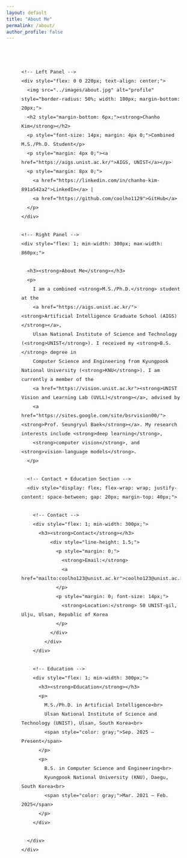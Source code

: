 ```yaml
---
layout: default
title: "About Me"
permalink: /about/
author_profile: false
---
```


<!-- Outer Wrapper to center the entire layout -->
<div style="max-width: 1080px; margin: 0 auto; padding: 40px; line-height: 1.6; font-size: 15px; font-family: sans-serif;">

  <!-- Main Flex Layout -->
  <div style="display: flex; flex-wrap: wrap; gap: 40px; align-items: flex-start;">

    <!-- Left Panel -->
    <div style="flex: 0 0 220px; text-align: center;">
      <img src="../images/about.jpg" alt="profile" style="border-radius: 50%; width: 180px; margin-bottom: 20px;">
      <h2 style="margin-bottom: 6px;"><strong>Chanho Kim</strong></h2>
      <p style="font-size: 14px; margin: 4px 0;">Combined M.S./Ph.D. Student</p>
      <p style="margin: 4px 0;"><a href="https://aigs.unist.ac.kr/">AIGS, UNIST</a></p>
      <p style="margin: 8px 0;">
        <a href="https://linkedin.com/in/chanho-kim-891a542a2">LinkedIn</a> |
        <a href="https://github.com/coolho1129">GitHub</a>
      </p>
    </div>

    <!-- Right Panel -->
    <div style="flex: 1; min-width: 300px; max-width: 860px;">

      <h3><strong>About Me</strong></h3>
      <p>
        I am a combined <strong>M.S./Ph.D.</strong> student at the 
        <a href="https://aigs.unist.ac.kr/"><strong>Artificial Intelligence Graduate School (AIGS)</strong></a>, 
        Ulsan National Institute of Science and Technology (<strong>UNIST</strong>). I received my <strong>B.S.</strong> degree in 
        Computer Science and Engineering from Kyungpook National University (<strong>KNU</strong>). I am currently a member of the 
        <a href="https://vision.unist.ac.kr"><strong>UNIST Vision and Learning Lab (UVLL)</strong></a>, advised by 
        <a href="https://sites.google.com/site/bsrvision00/"><strong>Prof. Seungryul Baek</strong></a>. My research interests include <strong>deep learning</strong>, 
        <strong>computer vision</strong>, and <strong>vision-language models</strong>.
      </p>

      <!-- Contact + Education Section -->
      <div style="display: flex; flex-wrap: wrap; justify-content: space-between; gap: 20px; margin-top: 40px;">

        <!-- Contact -->
        <div style="flex: 1; min-width: 300px;">
          <h3><strong>Contact</strong></h3>
              <div style="line-height: 1.5;">
                <p style="margin: 0;">
                  <strong>Email:</strong> 
                  <a href="mailto:coolho123@unist.ac.kr">coolho123@unist.ac.kr</a>
                </p>
                <p style="margin: 0; font-size: 14px;">
                  <strong>Location:</strong> 50 UNIST-gil, Ulju, Ulsan, Republic of Korea
                </p>
              </div>
            </div>
        </div>

        <!-- Education -->
        <div style="flex: 1; min-width: 300px;">
          <h3><strong>Education</strong></h3>
          <p>
            M.S./Ph.D. in Artificial Intelligence<br>
            Ulsan National Institute of Science and Technology (UNIST), Ulsan, South Korea<br>
            <span style="color: gray;">Sep. 2025 – Present</span>
          </p>
          <p>
            B.S. in Computer Science and Engineering<br>
            Kyungpook National University (KNU), Daegu, South Korea<br>
            <span style="color: gray;">Mar. 2021 – Feb. 2025</span>
          </p>
        </div>

      </div>
    </div>
  </div>
</div>








